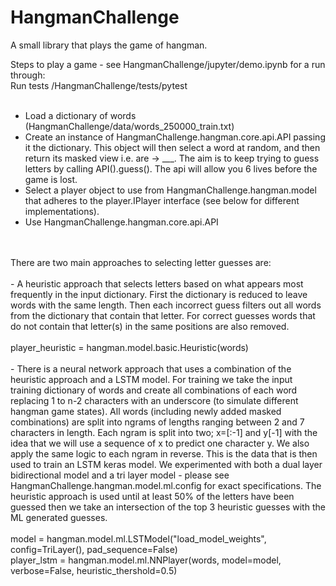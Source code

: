 # HangmanChallenge

A small library that plays the game of hangman.<br />

Steps to play a game - see HangmanChallenge/jupyter/demo.ipynb for a run through:<br />
Run tests /HangmanChallenge/tests/pytest<br />
<br />
- Load a dictionary of words (HangmanChallenge/data/words_250000_train.txt)<br />
- Create an instance of HangmanChallenge.hangman.core.api.API passing it the dictionary.  This object will then select a word at random, and then return its masked view i.e. are -> ___.  The aim is to keep trying to guess letters by calling API().guess().  The api will allow you 6 lives before the game is lost.<br />
- Select a player object to use from HangmanChallenge.hangman.model that adheres to the player.IPlayer interface (see below for different implementations).<br />
- Use HangmanChallenge.hangman.core.api.API<br />
<br />
<br />
There are two main approaches to selecting letter guesses are:<br />
<br />
- A heuristic approach that selects letters based on what appears most frequently in the input dictionary.  First the dictionary is reduced to leave words with the same length.  Then each incorrect guess filters out all words from the dictionary that contain that letter.  For correct guesses words that do not contain that letter(s) in the same positions are also removed.<br />
<br />
    player_heuristic = hangman.model.basic.Heuristic(words)<br />
<br />
- There is a neural network approach that uses a combination of the heuristic approach and a LSTM model.  For training we take the input training dictionary of words and create all combinations of each word replacing 1 to n-2 characters with an underscore (to simulate different hangman game states).  All words (including newly added masked combinations) are split into ngrams of lengths ranging between 2 and 7 characters in length.  Each ngram is split into two; x=[:-1] and y[-1] with the idea that we will use a sequence of x to predict one character y.  We also apply the same logic to each ngram in reverse.  This is the data that is then used to train an LSTM keras model.  We experimented with both a dual layer bidirectional model and a tri layer model - please see HangmanChallenge.hangman.model.ml.config for exact specifications.  The heuristic approach is used until at least 50% of the letters have been guessed then we take an intersection of the top 3 heuristic guesses with the ML generated guesses.<br />
<br />
    model = hangman.model.ml.LSTModel("load_model_weights", config=TriLayer(), pad_sequence=False)<br />
    player_lstm = hangman.model.ml.NNPlayer(words, model=model, verbose=False, heuristic_thershold=0.5)<br />
